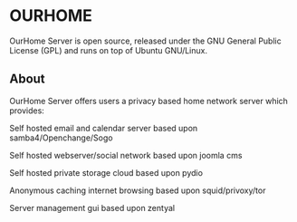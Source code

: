  OURHOME
==========
OurHome Server is open source, released under the  GNU General Public License (GPL) and runs on top of Ubuntu GNU/Linux.

About
-----
OurHome Server offers users a privacy based home network server which provides:

Self hosted email and calendar server based upon samba4/Openchange/Sogo

Self hosted webserver/social network based upon joomla cms

Self hosted private storage cloud based upon pydio

Anonymous caching internet browsing based upon squid/privoxy/tor

Server management gui based upon zentyal

